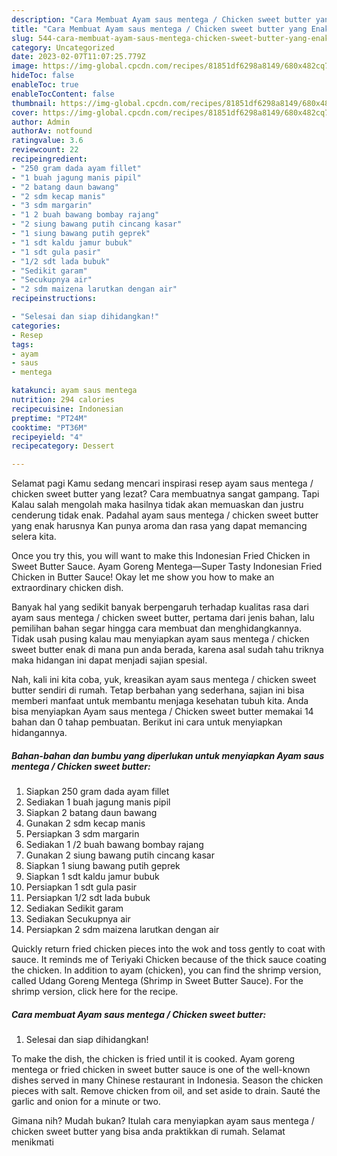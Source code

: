 ```yaml
---
description: "Cara Membuat Ayam saus mentega / Chicken sweet butter yang Enak Banget, Buat Buka Puasa}"
title: "Cara Membuat Ayam saus mentega / Chicken sweet butter yang Enak Banget, Buat Buka Puasa}"
slug: 544-cara-membuat-ayam-saus-mentega-chicken-sweet-butter-yang-enak-banget-buat-buka-puasa
category: Uncategorized
date: 2023-02-07T11:07:25.779Z
image: https://img-global.cpcdn.com/recipes/81851df6298a8149/680x482cq70/ayam-saus-mentega-chicken-sweet-butter-foto-resep-utama.jpg
hideToc: false
enableToc: true
enableTocContent: false
thumbnail: https://img-global.cpcdn.com/recipes/81851df6298a8149/680x482cq70/ayam-saus-mentega-chicken-sweet-butter-foto-resep-utama.jpg
cover: https://img-global.cpcdn.com/recipes/81851df6298a8149/680x482cq70/ayam-saus-mentega-chicken-sweet-butter-foto-resep-utama.jpg
author: Admin
authorAv: notfound
ratingvalue: 3.6
reviewcount: 22
recipeingredient:
- "250 gram dada ayam fillet"
- "1 buah jagung manis pipil"
- "2 batang daun bawang"
- "2 sdm kecap manis"
- "3 sdm margarin"
- "1 2 buah bawang bombay rajang"
- "2 siung bawang putih cincang kasar"
- "1 siung bawang putih geprek"
- "1 sdt kaldu jamur bubuk"
- "1 sdt gula pasir"
- "1/2 sdt lada bubuk"
- "Sedikit garam"
- "Secukupnya air"
- "2 sdm maizena larutkan dengan air"
recipeinstructions:

- "Selesai dan siap dihidangkan!"
categories:
- Resep
tags:
- ayam
- saus
- mentega

katakunci: ayam saus mentega 
nutrition: 294 calories
recipecuisine: Indonesian
preptime: "PT24M"
cooktime: "PT36M"
recipeyield: "4"
recipecategory: Dessert

---
```



Selamat pagi Kamu sedang mencari inspirasi resep ayam saus mentega / chicken sweet butter yang lezat? Cara membuatnya sangat gampang. Tapi Kalau salah mengolah maka hasilnya tidak akan memuaskan dan justru cenderung tidak enak. Padahal ayam saus mentega / chicken sweet butter yang enak harusnya Kan punya aroma dan rasa yang dapat memancing selera kita.


Once you try this, you will want to make this Indonesian Fried Chicken in Sweet Butter Sauce. Ayam Goreng Mentega—Super Tasty Indonesian Fried Chicken in Butter Sauce! Okay let me show you how to make an extraordinary chicken dish.

Banyak hal yang sedikit banyak berpengaruh terhadap kualitas rasa dari ayam saus mentega / chicken sweet butter, pertama dari jenis bahan, lalu pemilihan bahan segar hingga cara membuat dan menghidangkannya. Tidak usah pusing kalau mau menyiapkan ayam saus mentega / chicken sweet butter enak di mana pun anda berada, karena asal sudah tahu triknya maka hidangan ini dapat menjadi sajian spesial.


Nah, kali ini kita coba, yuk, kreasikan ayam saus mentega / chicken sweet butter sendiri di rumah. Tetap berbahan yang sederhana, sajian ini bisa memberi manfaat untuk membantu menjaga kesehatan tubuh kita. Anda bisa menyiapkan Ayam saus mentega / Chicken sweet butter memakai 14 bahan dan 0 tahap pembuatan. Berikut ini cara untuk menyiapkan hidangannya.

<!--inarticleads1-->

##### Bahan-bahan dan bumbu yang diperlukan untuk menyiapkan Ayam saus mentega / Chicken sweet butter:

1. Siapkan 250 gram dada ayam fillet
1. Sediakan 1 buah jagung manis pipil
1. Siapkan 2 batang daun bawang
1. Gunakan 2 sdm kecap manis
1. Persiapkan 3 sdm margarin
1. Sediakan 1 /2 buah bawang bombay rajang
1. Gunakan 2 siung bawang putih cincang kasar
1. Siapkan 1 siung bawang putih geprek
1. Siapkan 1 sdt kaldu jamur bubuk
1. Persiapkan 1 sdt gula pasir
1. Persiapkan 1/2 sdt lada bubuk
1. Sediakan Sedikit garam
1. Sediakan Secukupnya air
1. Persiapkan 2 sdm maizena larutkan dengan air


Quickly return fried chicken pieces into the wok and toss gently to coat with sauce. It reminds me of Teriyaki Chicken because of the thick sauce coating the chicken. In addition to ayam (chicken), you can find the shrimp version, called Udang Goreng Mentega (Shrimp in Sweet Butter Sauce). For the shrimp version, click here for the recipe. 

<!--inarticleads2-->

##### Cara membuat Ayam saus mentega / Chicken sweet butter:


1. Selesai dan siap dihidangkan!

To make the dish, the chicken is fried until it is cooked. Ayam goreng mentega or fried chicken in sweet butter sauce is one of the well-known dishes served in many Chinese restaurant in Indonesia. Season the chicken pieces with salt. Remove chicken from oil, and set aside to drain. Sauté the garlic and onion for a minute or two. 

Gimana nih? Mudah bukan? Itulah cara menyiapkan ayam saus mentega / chicken sweet butter yang bisa anda praktikkan di rumah. Selamat menikmati
